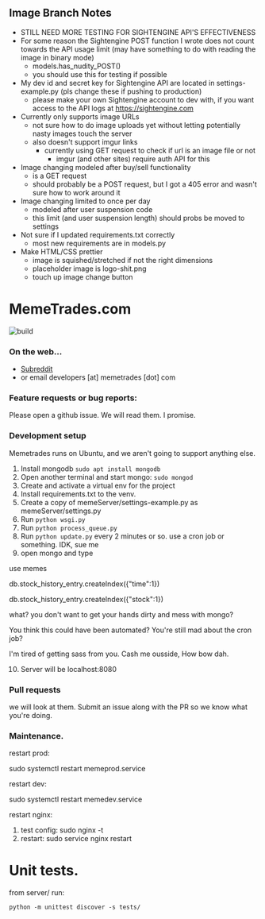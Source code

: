 ## Image Branch Notes
- STILL NEED MORE TESTING FOR SIGHTENGINE API'S EFFECTIVENESS
- For some reason the Sightengine POST function I wrote does not count towards the API usage limit (may have something to do with reading the image in binary mode)
  - models.has_nudity_POST()
  - you should use this for testing if possible
- My dev id and secret key for Sightengine API are located in settings-example.py (pls change these if pushing to production)
  - please make your own Sightengine account to dev with, if you want access to the API logs at https://sightengine.com
- Currently only supports image URLs
  - not sure how to do image uploads yet without letting potentially nasty images touch the server
  - also doesn't support imgur links
    - currently using GET request to check if url is an image file or not
      - imgur (and other sites) require auth API for this
- Image changing modeled after buy/sell functionality
  - is a GET request
  - should probably be a POST request, but I got a 405 error and wasn't sure how to work around it
- Image changing limited to once per day
  - modeled after user suspension code
  - this limit (and user suspension length) should probs be moved to settings
- Not sure if I updated requirements.txt correctly
  - most new requirements are in models.py
- Make HTML/CSS prettier
  - image is squished/stretched if not the right dimensions
  - placeholder image is logo-shit.png
  - touch up image change button


MemeTrades.com
==============
![build](https://travis-ci.org/meme-exchange/server.svg?branch=master)

### On the web...
* [Subreddit](https://reddit.com/r/memetrades)
* or email developers [at] memetrades [dot] com

### Feature requests or bug reports:

Please open a github issue.  We will read them.  I promise.

### Development setup

Memetrades runs on Ubuntu, and we aren't going to support anything else.

1. Install mongodb `sudo apt install mongodb`
2. Open another terminal and start mongo: `sudo mongod`
3. Create and activate a virtual env for the project
4. Install requirements.txt to the venv.
5. Create a copy of memeServer/settings-example.py as memeServer/settings.py
6. Run `python wsgi.py`
7. Run `python process_queue.py`
8. Run `python update.py` every 2 minutes or so. use a cron job or something. IDK, sue me
9. open mongo and type

use memes

db.stock_history_entry.createIndex({"time":1})

db.stock_history_entry.createIndex({"stock":1})

what? you don't want to get your hands dirty and mess with mongo?

You think this could have been automated? You're still mad about the cron job?

I'm tired of getting sass from you. Cash me ousside, How bow dah.

10. Server will be localhost:8080

### Pull requests

we will look at them.  Submit an issue along with the PR so we know what you're doing.


### Maintenance.

restart prod:

sudo systemctl restart memeprod.service

restart dev:

sudo systemctl restart memedev.service

restart nginx:

1. test config: sudo nginx -t
2. restart: sudo service nginx restart

# Unit tests.

from server/ run:

`python -m unittest discover -s tests/`
